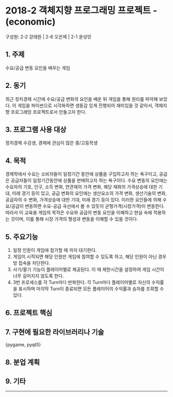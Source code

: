 # 2018-2 객체지향 프로그래밍 프로젝트 - **(economic)**
구성원: 2-2 강태원 | 2-6 오은제 | 2-1 윤성민

## 1. 주제
수요/공급 변동 요인을 배우는 게임

## 2. 동기
최근 정치경제 시간에 수요/공급 변화의 요인을 배운 뒤 게임을 통해 원리를 파악해 보았다. 
이 게임을 파이썬으로 시각화하면 생동감 있게 진행되어 재미있을 것 같아서, 객체지향 프로그래밍 프로젝트로서 만들고자 한다.

## 3. 프로그램 사용 대상
정치경제 수강생, 경제에 관심이 많은 중/고등학생

## 4. 목적
경제학에서 수요는 소비자들이 일정기간 동안에 상품을 구입하고자 하는 욕구이고, 공급은 공급자들이 일정기간동안에 상품을 판매하고자 하는 욕구이다. 
수요 변동의 요인에는 수요자의 기호, 인구, 소득 변화, 연관재의 가격 변화, 해당 재화의 가격상승에 대한 기대, 미래 경기 등이 있고, 공급 변화의 요인에는 생산요소의 가격 변화, 생산기술의 변화, 공급자의 수 변화, 가격상승에 대한 기대, 미래 경기 등이 있다. 이러한 요인들에 의해 수요/공급이 변동하면 수요-공급 곡선에서 볼 수 있듯이 균형가격(시장가격)이 변동한다. 따라서 이 교육용 게임의 목적은 수요와 공급의 변동 요인을 이해하고 현실 속에 적용하는 것이며, 이를 통해 시장 가격의 형성과 변동을 이해할 수 있을 것이다.

## 5. 주요기능
1. 일정 인원이 게임에 참가할 때 까지 대기한다.
2. 게임이 시작되면 해당 인원만 게임에 참여할 수 있도록 하고, 해당 인원이 아닌 경우 방 접속을 차단한다.
3. 사기/팔기 기능이 플레이어별로 제공된다. 이 때 제한시간을 설정하여 게임 시간이 너무 길어지지 않도록 한다.
4. 3번 프로세스를 각 Turn마다 반복한다. 각 Turn마다 플레이어별로 자신의 수익률을 표시하며 마지막 Turn이 종료되면 모든 플레이어의 수익률과 승자를 조회할 수 있다.

## 6. 프로젝트 핵심

## 7. 구현에 필요한 라이브러리나 기술
{pygame, pyqt5}

## 8. **분업 계획**

## 9. 기타

<hr>
